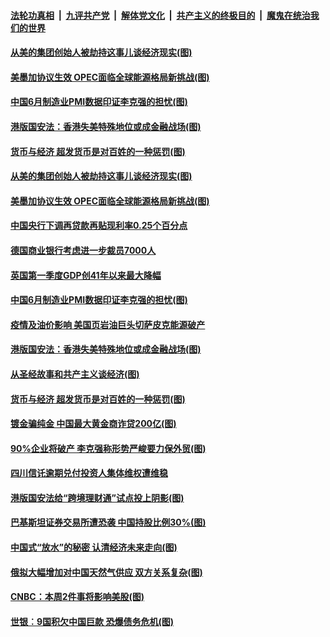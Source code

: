 ####  [法轮功真相](../../../../basic/blob/master/README.md?t=07012301) &nbsp;|&nbsp; [九评共产党](../../../../9ping.md/blob/master/README.md?t=07012301) &nbsp;|&nbsp; [解体党文化](../../../../jtdwh.md/blob/master/README.md?t=07012301)  &nbsp;|&nbsp; [共产主义的终极目的](../../../../gczydzjmd.md/blob/master/README.md?t=07012301) &nbsp;|&nbsp; [魔鬼在统治我们的世界](../../../../mgztzwmdsj.md/blob/master/README.md?t=07012301) 

#### [从美的集团创始人被劫持这事儿谈经济现实(图)](../pages/p5/938344.md?t=07012301) 

#### [美墨加协议生效 OPEC面临全球能源格局新挑战(图)](../pages/p5/938340.md?t=07012301) 


#### [中国6月制造业PMI数据印证李克强的担忧(图)](../pages/p5/938245.md?t=07012301) 

#### [港版国安法：香港失美特殊地位或成金融战场(图)](../pages/p5/938230.md?t=07012301) 

#### [货币与经济 超发货币是对百姓的一种惩罚(图)](../pages/p5/938130.md?t=07012301) 

#### [从美的集团创始人被劫持这事儿谈经济现实(图)](../pages/p5/938344.md?t=07012301) 

#### [美墨加协议生效 OPEC面临全球能源格局新挑战(图)](../pages/p5/938340.md?t=07012301) 


#### [中国央行下调再贷款再贴现利率0.25个百分点](../pages/p5/938264.md?t=07012301) 

#### [德国商业银行考虑进一步裁员7000人](../pages/p5/938262.md?t=07012301) 

#### [英国第一季度GDP创41年以来最大降幅](../pages/p5/938261.md?t=07012301) 

#### [中国6月制造业PMI数据印证李克强的担忧(图)](../pages/p5/938245.md?t=07012301) 

#### [疫情及油价影响 美国页岩油巨头切萨皮克能源破产](../pages/p5/938232.md?t=07012301) 

#### [港版国安法：香港失美特殊地位或成金融战场(图)](../pages/p5/938230.md?t=07012301) 

#### [从圣经故事和共产主义谈经济(图)](../pages/p5/938133.md?t=07012301) 

#### [货币与经济 超发货币是对百姓的一种惩罚(图)](../pages/p5/938130.md?t=07012301) 

#### [镀金骗纯金 中国最大黄金商诈贷200亿(图)](../pages/p5/938160.md?t=07012301) 

#### [90%企业将破产 李克强称形势严峻要力保外贸(图)](../pages/p5/938142.md?t=07012301) 

#### [四川信讬逾期兑付投资人集体维权遭维稳](../pages/p5/938159.md?t=07012301) 

#### [港版国安法给“跨境理财通”试点投上阴影(图)](../pages/p5/938156.md?t=07012301) 

#### [巴基斯坦证券交易所遭恐袭 中国持股比例30%(图)](../pages/p5/938118.md?t=07012301) 

#### [中国式“放水”的秘密 认清经济未来走向(图)](../pages/p5/938113.md?t=07012301) 

#### [俄拟大幅增加对中国天然气供应 双方关系复杂(图)](../pages/p5/938110.md?t=07012301) 

#### [CNBC：本周2件事将影响美股(图)](../pages/p5/938078.md?t=07012301) 

#### [世银︰9国积欠中国巨款 恐爆债务危机(图)](../pages/p5/938074.md?t=07012301) 

